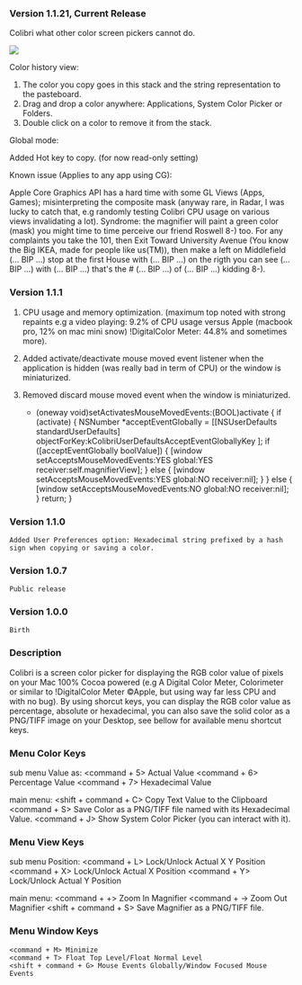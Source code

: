 ### Version 1\.1\.21, Current Release ###

Colibri what other color screen pickers cannot do.

<img src="https://github.com/cucurbita/colibri/raw/master/ReadMe/screenshot.jpg" />

Color history view:

1. The color you copy goes in this stack and the string representation to the pasteboard.
2. Drag and drop a color anywhere: Applications, System Color Picker or Folders. 
3. Double click on a color to remove it from the stack.

Global mode:

Added Hot key to copy. (for now read-only setting)

Known issue (Applies to any app using CG):

Apple Core Graphics API has a hard time with some GL Views (Apps, Games); misinterpreting the composite mask 
(anyway rare, in Radar, I was lucky to catch that, e.g randomly testing Colibri CPU usage on various views 
invalidating a lot). Syndrome: the magnifier will paint a green color (mask) you might time to time perceive 
our friend Roswell 8-) too. For any complaints you take the 101, then Exit Toward University Avenue 
(You know the Big IKEA, made for people like us(TM)), then make a left on Middlefield (... BIP ...) stop at 
the first House with (... BIP ...) on the rigth you can see (... BIP ...) with (... BIP ...) that's the # (... BIP ...) of (... BIP ...) kidding 8-).

### Version 1\.1\.1 ###

1. CPU usage and memory optimization. (maximum top noted with strong repaints e.g a video playing: 9.2% of CPU usage versus Apple (macbook pro, 12% on mac mini snow) !DigitalColor Meter: 44.8% and sometimes more).
2. Added activate/deactivate mouse moved event listener when the application is hidden (was really bad in term of CPU) or the window is miniaturized.
3. Removed discard mouse moved event when the window is miniaturized.


	- (oneway void)setActivatesMouseMovedEvents:(BOOL)activate {
			if (activate) {
					NSNumber *acceptEventGlobally = [[NSUserDefaults standardUserDefaults] 
							objectForKey:kColibriUserDefaultsAcceptEventGloballyKey
					];
					if ([acceptEventGlobally boolValue]) {
							[window setAcceptsMouseMovedEvents:YES global:YES receiver:self.magnifierView];
					} else {
							[window setAcceptsMouseMovedEvents:YES global:NO receiver:nil];
					}
			} else {
					[window setAcceptsMouseMovedEvents:NO global:NO receiver:nil];
			}
			return;
	}



### Version 1\.1\.0 ### 
	Added User Preferences option: Hexadecimal string prefixed by a hash sign when copying or saving a color.

### Version 1\.0\.7 ###
	Public release

### Version 1\.0\.0 ###
	Birth

### Description ###
Colibri is a screen color picker for displaying the RGB color value of pixels on your Mac 100% Cocoa powered (e.g 
A Digital Color Meter, Colorimeter or similar to !DigitalColor Meter ©Apple, but using way far less CPU and with no bug). 
By using shorcut keys, you can display the RGB color value as percentage, absolute or hexadecimal, you can also 
save the solid color as a PNG/TIFF image on your Desktop, see bellow for available menu shortcut keys.

### Menu Color Keys ###

sub menu Value as:
	<command + 5> Actual Value
	<command + 6> Percentage Value
	<command + 7> Hexadecimal Value

main menu:
	<shift + command + C> Copy Text Value to the Clipboard
	<command + S> Save Color as a PNG/TIFF file named with its Hexadecimal Value.
	<command + J> Show System Color Picker (you can interact with it).

### Menu View Keys ###

sub menu Position:
	<command + L> Lock/Unlock Actual X Y Position
	<command + X> Lock/Unlock Actual X Position
	<command + Y> Lock/Unlock Actual Y Position

main menu:
	<command + +> Zoom In Magnifier
	<command + -> Zoom Out Magnifier
	<shift + command + S> Save Magnifier as a PNG/TIFF file.

### Menu Window Keys ###
	<command + M> Minimize
	<command + T> Float Top Level/Float Normal Level
	<shift + command + G> Mouse Events Globally/Window Focused Mouse Events
